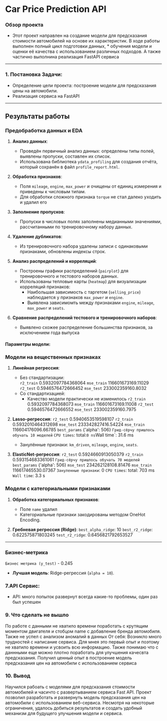 # Car Price Prediction API

### Обзор проекта
* Этот проект направлен на создание модели для предсказания стоимости автомобилей на основе их характеристик. В ходе работы выполнен полный цикл подготовки данных, * обучения модели и оценки её качества с использованием различных подходов. А также частично выполнина реализация FastAPI сервиса
---

### 1. Постановка Задачи:
* Определение цели проекта: построение модели для предсказания цены на автомобили.
* Реализация сервиса на FastAPI
---

## Результаты работы

### Предобработка данных и EDA
1. **Анализ данных**:
   - Проведён первичный анализ данных: определены типы полей, выявлены пропуски, составлен их список.
   - Использована библиотека `ydata_profiling` для создания отчёта, который сохранён в файл `profile_report.html`.

2. **Обработка признаков**:
   - Поля `mileage`, `engine`, `max_power` и  очищены от единиц измерения и приведены к числовым типам.
   - Для обработки сложного признака `torque` не стал далеко уходить и удалил его

3. **Заполнение пропусков**:
   - Пропуски в числовых полях заполнены медианными значениями, рассчитанными по тренировочному набору данных.

4. **Удаление дубликатов**:
   - Из тренировочного набора удалены записи с одинаковыми признаками, обновлены индексы строк.

5. **Анализ распределений и корреляций**:
   - Построены графики распределений (`pairplot`) для тренировочного и тестового наборов данных.
   - Использованы тепловые карты (`heatmap`) для визуализации корреляций признаков:
     - Наибольшая зависимость с таргетом (`selling_price`) наблюдается у признаков `max_power` и `engine`.
     - Выявлена зависимомть между признаками `engine`, `mileage`, `max_power` и `seats`.

6. **Сравнение распределений тестового и тренировочного наборов**:
   - Выявлено схожее распределение большинства признаков, за исключением года выпуска


#### Параметры модели:
### Модели на вещественных признаках
1. **Линейная регрессия**:
   - Без стандартизации:  
    `r2_train` 0.5932097784368064
    `mse_train` 116601673169.11029
    `r2_test` 0.5946576472666452
    `mse_test` 233002359160.8032
   - Со стандартизацией:  
     - Качество модели практически не изменилось
    `r2_train` 0.5932097784368073
    `mse_train` 116601673169.11008
    `r2_test` 0.5946576472666552
    `mse_test` 233002359160.7975

2. **Lasso-регрессия**:
    `r2_test` 0.5940653519598107
    `r2_train` 0.5932010464312698
    `mse_test` 233342827416.54224
    `mse_train` 116604176096.66785
    `best_params` {'alpha': 506}
    `Грид-сёрчу пришлось обучать 10 моделей`
    `CPU times`: total:` 0 ns
    `Wall time`: 31.6 ms
   - Занулённые признаки: `km_driven`, `mileage`, `engine`, `seats`.

3. **ElasticNet-регрессия**:
    `r2_test` 0.5924660913050379
    `r2_train` 0.593154683361061
    `Грид-сёрчу пришлось обучать 70 моделей`
    `best_params` {'alpha': 506}
    `mse_test` 234262128108.81476
    `mse_train` 116617465530.07367
    `Зануленные признаки`: 0
    `CPU times`: total: 703 ms
    `Wall time`: 3.3 s 

### Модели с категориальными признаками
1. **Обработка категориальных признаков**:
   - Поле `name` удалил
   - Категориальные признаки закодированы методом OneHot Encoding.

2. **Гребневая регрессия (Ridge)**:
    `best_alpha_ridge`: 10
    `best_r2_ridge`: 0.622575871803245
    `test_r2_ridge`: 0.6456821792653527

---

### Бизнес-метрика

`Бизнес метрика (y_test)` - 0.245
- **Лучшая модель**: Ridge-регрессия (`alpha = 10`). 
 

### 7.API Сервис:
* API: много попыток развернут всегда какие-то проблемы, один раз был успешен
  


### 9. Что сделать не вышло
По работе с данными не хватило времени поработать с крутящим моментом двигателя и стобцом name с добавление бренда автомобиля. Также не успел с анализом аномалий в данных 
От себя: Возникло много трудностей с написание сервиса.
Для мнея это первый опыт и поэтому не хватило времени и усвоить всю информацию. Также понимаю что с даннными еще можно плотно поработать для улучшения качесвта предсказания. Получил ценный опыт в построение модель предсказания цен на автомобили с использованием сервиса


### 10. Вывод
Научился рабоать с моделями для предсказания стоимости автомобилей и часичто с развертыванием сервиса Fast API.
Проект позволил разработать и развернуть модель предсказания цен на автомобили с использованием веб-сервиса. Несмотря на некоторые ограничения, удалось добиться результатов и создать удобный механизм для будущего улучшения модели и сервиса.


